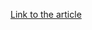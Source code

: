 [Link to the article](https://domaintools.com/resources/blog/analyzing-network-infrastructure-as-composite-objects)
